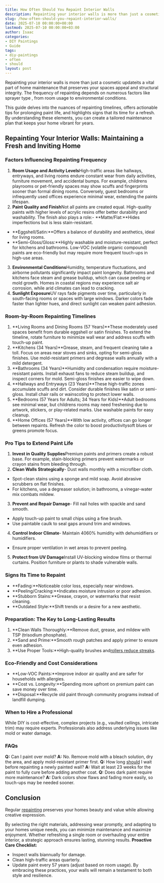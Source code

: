 ```yaml
---
title: How Often Should You Repaint Interior Walls
description: Repainting your interior walls is more than just a cosmetic updateits a vital part of home maintenance that preserves your spaces appeal and structural...
slug: /how-often-should-you-repaint-interior-walls/
date: 2025-07-10 00:00:00+00:00
lastmod: 2025-07-10 00:00:00+03:00
author: Isaac
categories:
- DIY Paintings
- Guide
tags:
- diy-paintings
- often
- should
layout: post
---
```

Repainting your interior walls is more than just a cosmetic updateits a vital part of home maintenance that preserves your spaces appeal and structural integrity. The frequency of repainting depends on numerous factors
like sprayer type
, from room usage to environmental conditions.

This guide delves into the nuances of repainting timelines, offers actionable tips for prolonging paint life, and highlights signs that its time for a refresh. By understanding these elements, you can create a tailored maintenance plan that keeps your home vibrant for years.
## **Repainting Your Interior Walls: Maintaining a Fresh and Inviting Home**
### **Factors Influencing Repainting Frequency**

1. **Room Usage and Activity Levels**High-traffic areas like hallways, entryways, and living rooms endure constant wear from daily activities, furniture movement, and accidental bumps. For example, childrens playrooms or pet-friendly spaces may show scuffs and fingerprints sooner than formal dining rooms. Conversely, guest bedrooms or infrequently used offices experience minimal wear, extending the paints lifespan.
2. **Paint Quality and Finish**Not all paints are created equal. High-quality paints with higher levels of acrylic resins offer better durability and washability. The finish also plays a role:- **Matte/Flat:**Hides imperfections but is less stain-resistant.
- **Eggshell/Satin:**Offers a balance of durability and aesthetics, ideal for living rooms.
- **Semi-Gloss/Gloss:**Highly washable and moisture-resistant, perfect for kitchens and bathrooms.
Low-VOC (volatile organic compound) paints are eco-friendly but may require more frequent touch-ups in high-use areas.
3. **Environmental Conditions**Humidity, temperature fluctuations, and airborne pollutants significantly impact paint longevity. Bathrooms and kitchens face steam and grease buildup, which can cause peeling or mold growth. Homes in coastal regions may experience salt air corrosion, while arid climates can lead to cracking.
4. **Sunlight Exposure**UV rays fade pigments over time, particularly in south-facing rooms or spaces with large windows. Darker colors fade faster than lighter hues, and direct sunlight can weaken paint adhesion.
### **Room-by-Room Repainting Timelines**
1. **Living Rooms and Dining Rooms (57 Years)**These moderately used spaces benefit from durable eggshell or satin finishes. To extend the timeline, rotate furniture to minimize wall wear and address scuffs with touch-up paint.
2. **Kitchens (34 Years)**Grease, steam, and frequent cleaning take a toll. Focus on areas near stoves and sinks, opting for semi-gloss finishes. Use mold-resistant primers and degrease walls annually with a mild detergent.
3. **Bathrooms (34 Years)**Humidity and condensation require moisture-resistant paints. Install exhaust fans to reduce steam buildup, and inspect corners for mold. Semi-gloss finishes are easier to wipe down.
4. **Hallways and Entryways (23 Years)**These high-traffic zones accumulate scuffs and dirt. Consider durable finishes like satin or semi-gloss. Install chair rails or wainscoting to protect lower walls.
5. **Bedrooms (57 Years for Adults; 34 Years for Kids)**Adult bedrooms see minimal wear, but childrens rooms may need freshening due to artwork, stickers, or play-related marks. Use washable paints for easy cleanup.
6. **Home Offices (57 Years)**With low activity, offices can go longer between repaints. Refresh the color to boost productivitysoft blues or greens promote focus.
### **Pro Tips to Extend Paint Life**
1. **Invest in Quality Supplies**Premium paints and primers create a robust base. For example, stain-blocking primers prevent watermarks or crayon stains from bleeding through.
2. **Clean Walls Strategically**- Dust walls monthly with a microfiber cloth.
- Spot-clean stains using a sponge and mild soap. Avoid abrasive scrubbers on flat finishes.
- For kitchens, use a degreaser solution; in bathrooms, a vinegar-water mix combats mildew.
3. **Prevent and Repair Damage**- Fill nail holes with spackle and sand smooth.
- Apply touch-up paint to small chips using a fine brush.
- Use paintable caulk to seal gaps around trim and windows.
4. **Control Indoor Climate**- Maintain 4060% humidity with dehumidifiers or humidifiers.
- Ensure proper ventilation in wet areas to prevent peeling.
5. **Protect from UV Damage**Install UV-blocking window films or thermal curtains. Position furniture or plants to shade vulnerable walls.
### **Signs Its Time to Repaint**
- **Fading:**Noticeable color loss, especially near windows.
- **Peeling/Cracking:**Indicates moisture intrusion or poor adhesion.
- **Stubborn Stains:**Grease, crayon, or watermarks that resist cleaning.
- **Outdated Style:**Shift trends or a desire for a new aesthetic.
### **Preparation: The Key to Long-Lasting Results**
1. **Clean Walls Thoroughly:**Remove dust, grease, and mildew with TSP (trisodium phosphate).
2. **Sand and Prime:**Smooth rough patches and apply primer to ensure even adhesion.
3. **Use Proper Tools:**High-quality brushes and[rollers reduce streaks](https://pestpolicy.com/best-paint-roller-cover-for-interior-walls/).
### **Eco-Friendly and Cost Considerations**
- **Low-VOC Paints:**Improve indoor air quality and are safer for households with allergies.
- **Cost vs. Longevity:**Spending more upfront on premium paint can save money over time.
- **Disposal:**Recycle old paint through community programs instead of landfill dumping.
### **When to Hire a Professional**
While DIY is cost-effective, complex projects (e.g., vaulted ceilings, intricate trim) may require experts. Professionals also address underlying issues like mold or water damage.
### **FAQs**
**Q:**
Can I paint over mold?
**A:**
No. Remove mold with a bleach solution, dry the area, and apply mold-resistant primer first.
**Q:**
How long [should](https://pestpolicy.com/how-often-should-you-paint-your-house-exterior/) I wait before repainting a newly painted wall?
**A:**
Wait at least 23 weeks for the paint to fully cure before adding another coat.
**Q:**
Does dark paint require more maintenance?
**A:**
Dark colors show flaws and fading more easily, so touch-ups may be needed sooner.
## **Conclusion**
Regular
[repainting](https://pestpolicy.com/best-paint-sprayer-for-interior-walls/)
preserves your homes beauty and value while allowing creative expression.

By selecting the right materials, addressing wear promptly, and adapting to your homes unique needs, you can minimize maintenance and maximize enjoyment. Whether refreshing a single room or overhauling your entire interior, a strategic approach ensures lasting, stunning results.
**Proactive Care Checklist:**
- Inspect walls biannually for damage.
- Clean high-traffic areas quarterly.
- Update paint every 57 years (adjust based on room usage).
By embracing these practices, your walls will remain a testament to both style and resilience.